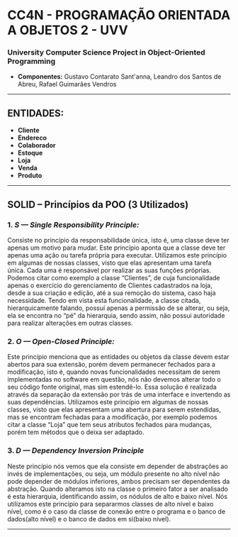 # **CC4N - PROGRAMAÇÃO ORIENTADA A OBJETOS 2 - UVV**
### **University Computer Science Project in Object-Oriented Programming**
 - __Componentes:__ Gustavo Contarato Sant'anna, Leandro dos Santos de Abreu, Rafael Guimarães Vendros

---

## ENTIDADES:
* **Cliente**
* **Endereco**
* **Colaborador**
* **Estoque**
* **Loja**
* **Venda**
* **Produto**

---

## **SOLID – Princípios da POO** (3 Utilizados)

### 1.	_**S — Single Responsibility Principle:**_
Consiste no princípio da responsabilidade única, isto é, uma classe deve ter apenas um motivo para mudar. Este princípio aponta que a classe deve ter apenas uma ação ou tarefa própria para executar. 
Utilizamos este princípio em algumas de nossas classes, visto que elas apresentam uma tarefa única. Cada uma é responsável por realizar as suas funções próprias.
Podemos citar como exemplo a classe “Clientes”, de cuja funcionalidade apenas o exercício do gerenciamento de Clientes cadastrados na loja, desde a sua criação e edição, até a sua remoção do sistema, caso haja necessidade. 
Tendo em vista esta funcionalidade, a classe citada, hierarquicamente falando, possuí apenas a permissão de se alterar, ou seja, ela se encontra no “pé” da hierarquia, sendo assim, não possui autoridade para realizar alterações em outras classes. 

### 2.	_**O — Open-Closed Principle:**_
Este princípio menciona que as entidades ou objetos da classe devem estar abertos para sua extensão, porém devem permanecer fechados para a modificação, isto é, quando novas funcionalidades necessitam de serem implementadas no software em questão, nós não devemos alterar todo o seu código fonte original, mas sim estendê-lo. Essa solução é realizada através da separação da extensão por trás de uma interface e invertendo as suas dependências.
Utilizamos este princípio em algumas de nossas classes, visto que elas apresentam uma abertura para serem estendidas, mas se encontram fechadas para a modificação, por exemplo podemos citar a classe “Loja” que tem seus atributos fechados para mudanças, porém tem métodos que o deixa ser adaptado.

### 3.	_**D — Dependency Inversion Principle**_
Neste princípio nós vemos que ela consiste em depender de abstrações ao invés de implementações, ou seja, um módulo presente no alto nível não pode depender de módulos inferiores, ambos precisam ser dependentes da abstração. Quando alteramos isto na classe o primeiro fator a ser analisado é esta hierarquia, identificando assim, os nódulos de alto e baixo nível.
Nós utilizamos este princípio para separarmos classes de alto nível e baixo nível, como é o caso da classe de conexão entre o programa e o banco de dados(alto nível) e o banco de dados em si(baixo nível).

---
